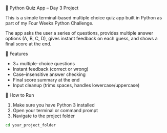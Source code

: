 
🧠 Python Quiz App – Day 3 Project

This is a simple terminal-based multiple choice quiz app built in Python as part of my Four Weeks Python Challenge.

The app asks the user a series of questions, provides multiple answer options (A, B, C, D), gives instant feedback on each guess, and shows a final score at the end.


📌 Features

- 3+ multiple-choice questions
- Instant feedback (correct or wrong)
- Case-insensitive answer checking
- Final score summary at the end
- Input cleanup (trims spaces, handles lowercase/uppercase)

🚀 How to Run

1. Make sure you have Python 3 installed
2. Open your terminal or command prompt
3. Navigate to the project folder

```bash
cd your_project_folder

